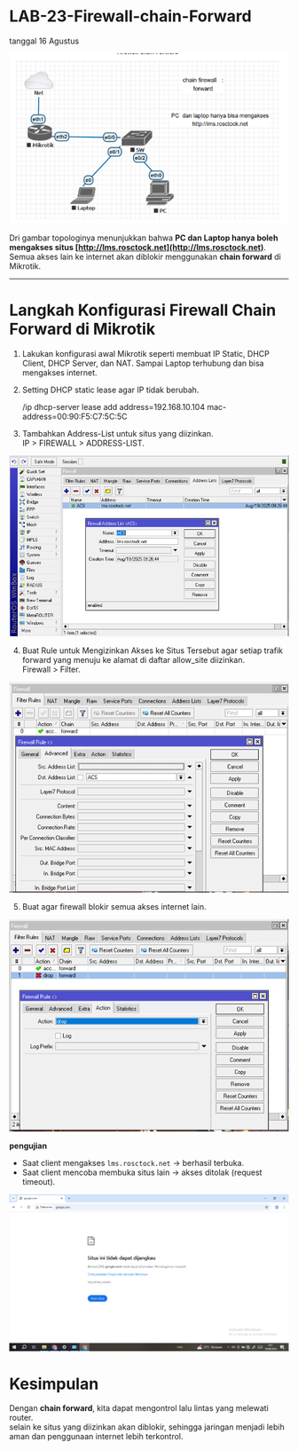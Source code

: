 # LAB-23-Firewall-chain-Forward
tanggal 16 Agustus 

![m](YYYY.PNG)

Dri gambar topologinya menunjukkan bahwa **PC dan Laptop hanya boleh mengakses situs [http://lms.rosctock.net](http://lms.rosctock.net)**. Semua akses lain ke internet akan diblokir menggunakan **chain forward** di Mikrotik.

---

# Langkah Konfigurasi Firewall Chain Forward di Mikrotik
1. Lakukan konfigurasi awal Mikrotik seperti membuat IP Static, DHCP Client, DHCP Server, dan NAT. Sampai Laptop terhubung dan bisa mengakses internet.

2. Setting DHCP static lease agar IP tidak berubah.    

    /ip dhcp-server lease add address=192.168.10.104 mac-address=00:90:F5:C7:5C:5C

3. Tambahkan Address-List untuk situs yang diizinkan.     
   IP > FIREWALL > ADDRESS-LIST.

![m](a2.PNG)
   
4. Buat Rule untuk Mengizinkan Akses ke Situs Tersebut agar setiap trafik forward yang menuju ke alamat di daftar allow_site diizinkan.      
   Firewall > Filter.

![m](a3.PNG)
 
5. Buat agar firewall blokir semua akses internet lain.

![m](a4.PNG)

   
**pengujian**

* Saat client mengakses `lms.rosctock.net` → berhasil terbuka.
* Saat client mencoba membuka situs lain → akses ditolak (request timeout).

![m](a5.PNG)

# Kesimpulan

Dengan **chain forward**, kita dapat mengontrol lalu lintas yang melewati router.  
selain ke situs yang diizinkan akan diblokir, sehingga jaringan menjadi lebih aman dan penggunaan internet lebih terkontrol.
